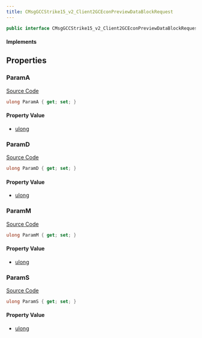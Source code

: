 ```yaml
---
title: CMsgGCCStrike15_v2_Client2GCEconPreviewDataBlockRequest
---
```


```csharp
public interface CMsgGCCStrike15_v2_Client2GCEconPreviewDataBlockRequest : ITypedProtobuf<CMsgGCCStrike15_v2_Client2GCEconPreviewDataBlockRequest>, INativeHandle
```

#### Implements

## Properties

### ParamA

[Source Code](https://github.com/swiftly-solution/swiftlys2/blob/beta/managed/src/SwiftlyS2.Generated/Protobufs/Interfaces/CMsgGCCStrike15_v2_Client2GCEconPreviewDataBlockRequest.cs#L16)

```csharp
ulong ParamA { get; set; }
```

#### Property Value

- [ulong](https://learn.microsoft.com/dotnet/api/system.uint64)

### ParamD

[Source Code](https://github.com/swiftly-solution/swiftlys2/blob/beta/managed/src/SwiftlyS2.Generated/Protobufs/Interfaces/CMsgGCCStrike15_v2_Client2GCEconPreviewDataBlockRequest.cs#L19)

```csharp
ulong ParamD { get; set; }
```

#### Property Value

- [ulong](https://learn.microsoft.com/dotnet/api/system.uint64)

### ParamM

[Source Code](https://github.com/swiftly-solution/swiftlys2/blob/beta/managed/src/SwiftlyS2.Generated/Protobufs/Interfaces/CMsgGCCStrike15_v2_Client2GCEconPreviewDataBlockRequest.cs#L22)

```csharp
ulong ParamM { get; set; }
```

#### Property Value

- [ulong](https://learn.microsoft.com/dotnet/api/system.uint64)

### ParamS

[Source Code](https://github.com/swiftly-solution/swiftlys2/blob/beta/managed/src/SwiftlyS2.Generated/Protobufs/Interfaces/CMsgGCCStrike15_v2_Client2GCEconPreviewDataBlockRequest.cs#L13)

```csharp
ulong ParamS { get; set; }
```

#### Property Value

- [ulong](https://learn.microsoft.com/dotnet/api/system.uint64)

